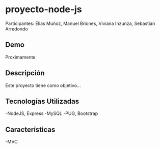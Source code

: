 # proyecto-node-js
Participantes: Elias Muñoz, Manuel Briones, Viviana Inzunza, Sebastian Arredondo
## Demo
Proximamente

## Descripción
Este proyecto tiene como objetivo...

## Tecnologías Utilizadas
-NodeJS, Express
-MySQL
-PUG, Bootstrap

## Características
-MVC
